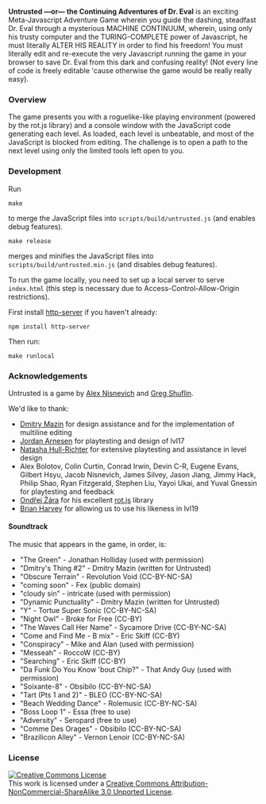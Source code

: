 **Untrusted —or— the Continuing Adventures of Dr. Eval** is an exciting
Meta-Javascript Adventure Game wherein you guide the dashing, steadfast
Dr. Eval through a mysterious MACHINE CONTINUUM, wherein, using only
his trusty computer and the TURING-COMPLETE power of Javascript, he must
literally ALTER HIS REALITY in order to find his freedom! You must literally
edit and re-execute the very Javascript running the game in your browser to
save Dr. Eval from this dark and confusing reality! (Not every line of code
is freely editable 'cause otherwise the game would be really really easy).

### Overview

The game presents you with a roguelike-like playing environment (powered
by the rot.js library) and a console window with the JavaScript code generating
each level. As loaded, each level is unbeatable, and most of the JavaScript is blocked
from editing. The challenge is to open a path to the next level using only the limited
tools left open to you.

### Development

Run
```
make
```
to merge the JavaScript files into `scripts/build/untrusted.js` (and enables debug features).

```
make release
```
merges and minifies the JavaScript files into `scripts/build/untrusted.min.js` (and disables debug features).

To run the game locally, you need to set up a local server to serve `index.html` (this step is necessary due to Access-Control-Allow-Origin restrictions).

First install [http-server](https://github.com/nodeapps/http-server/#installing-globally) if you haven't already:

```
npm install http-server
```

Then run:

```
make runlocal
```

### Acknowledgements

Untrusted is a game by [Alex Nisnevich](http://alex.nisnevich.com/) and [Greg Shuflin](https://github.com/neunenak).

We'd like to thank:

- [Dmitry Mazin](https://github.com/dmazin) for design assistance and for the implementation of multiline editing
- [Jordan Arnesen](https://github.com/extrajordanary) for playtesting and design of lvl17
- [Natasha Hull-Richter](http://nhull.com) for extensive playtesting and assistance in level design
- Alex Bolotov, Colin Curtin, Conrad Irwin, Devin C-R, Eugene Evans, Gilbert Hsyu, Jacob Nisnevich, James Silvey, Jason Jiang, Jimmy Hack, Philip Shao, Ryan Fitzgerald, Stephen Liu, Yayoi Ukai, and Yuval Gnessin for playtesting and feedback
- [Ondřej Žára](https://github.com/ondras) for his excellent [rot.js](http://ondras.github.io/rot.js/) library
- [Brian Harvey](http://www.cs.berkeley.edu/~bh/) for allowing us to use his likeness in lvl19

#### Soundtrack

The music that appears in the game, in order, is:

- "The Green" - Jonathan Holliday (used with permission)
- "Dmitry's Thing #2" - Dmitry Mazin (written for Untrusted)
- "Obscure Terrain" - Revolution Void (CC-BY-NC-SA)
- "coming soon" - Fex (public domain)
- "cloudy sin" - intricate (used with permission)
- "Dynamic Punctuality" - Dmitry Mazin (written for Untrusted)
- "Y" - Tortue Super Sonic (CC-BY-NC-SA)
- "Night Owl" - Broke for Free (CC-BY)
- "The Waves Call Her Name" - Sycamore Drive (CC-BY-NC-SA)
- "Come and Find Me - B mix" - Eric Skiff (CC-BY)
- "Conspiracy" - Mike and Alan (used with permission)
- "Messeah" - RoccoW (CC-BY)
- "Searching" - Eric Skiff (CC-BY)
- "Da Funk Do You Know 'bout Chip?" - That Andy Guy (used with permission)
- "Soixante-8" - Obsibilo (CC-BY-NC-SA)
- "Tart (Pts 1 and 2)" - BLEO (CC-BY-NC-SA)
- "Beach Wedding Dance" - Rolemusic (CC-BY-NC-SA)
- "Boss Loop 1" - Essa (free to use)
- "Adversity" - Seropard (free to use)
- "Comme Des Orages" - Obsibilo (CC-BY-NC-SA)
- "Brazilicon Alley" - Vernon Lenoir (CC-BY-NC-SA)

### License
<a rel="license" href="http://creativecommons.org/licenses/by-nc-sa/3.0/"><img alt="Creative Commons License" style="border-width:0" src="http://i.creativecommons.org/l/by-nc-sa/3.0/88x31.png" /></a><br />This work is licensed under a <a rel="license" href="http://creativecommons.org/licenses/by-nc-sa/3.0/">Creative Commons Attribution-NonCommercial-ShareAlike 3.0 Unported License</a>.
